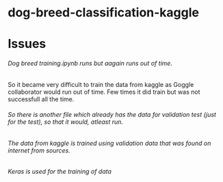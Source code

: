 # dog-breed-classification-kaggle
# Issues 
###### Dog breed training.ipynb runs but aagain runs out of time. 
So it became very difficult to train the data from kaggle as Goggle collaborator would run out of time. Few times it did train but was not successfull all the time. 
###### So there is another file which already has the data for validation test (just for the test), so that it would, atleast run. 
###### The data from kaggle is trained using validation data that was found on internet from sources. 
######  Keras is used for the training of data 
